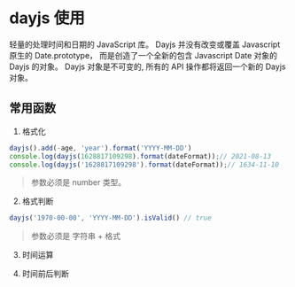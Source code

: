 # dayjs 使用

轻量的处理时间和日期的 JavaScript 库。
Dayjs 并没有改变或覆盖 Javascript 原生的 Date.prototype， 而是创造了一个全新的包含 Javascript Date 对象的 Dayjs 的对象。
Dayjs 对象是不可变的, 所有的 API 操作都将返回一个新的 Dayjs 对象。

## 常用函数

1. 格式化

```js
dayjs().add(-age, 'year').format('YYYY-MM-DD')
console.log(dayjs(1628817109298).format(dateFormat));// 2021-08-13
console.log(dayjs('1628817109298').format(dateFormat));// 1634-11-10
```
> 参数必须是 number 类型。

2. 格式判断

```js
dayjs('1970-00-00', 'YYYY-MM-DD').isValid() // true
```

> 参数必须是 字符串 + 格式


3. 时间运算

4. 时间前后判断
